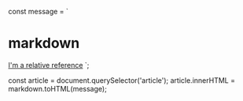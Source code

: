 <script src="https://cdnjs.cloudflare.com/ajax/libs/markdown.js/0.5.0/markdown.min.js"></script>
<article></article>



const message = `
# markdown





[I'm a relative reference](testMarkDown.md)
`;

const article = document.querySelector('article');
article.innerHTML = markdown.toHTML(message);

